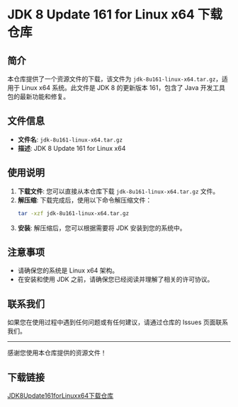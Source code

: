 # JDK 8 Update 161 for Linux x64 下载仓库

## 简介

本仓库提供了一个资源文件的下载，该文件为 `jdk-8u161-linux-x64.tar.gz`，适用于 Linux x64 系统。此文件是 JDK 8 的更新版本 161，包含了 Java 开发工具包的最新功能和修复。

## 文件信息

- **文件名**: `jdk-8u161-linux-x64.tar.gz`
- **描述**: JDK 8 Update 161 for Linux x64

## 使用说明

1. **下载文件**: 您可以直接从本仓库下载 `jdk-8u161-linux-x64.tar.gz` 文件。
2. **解压缩**: 下载完成后，使用以下命令解压缩文件：
   ```bash
   tar -xzf jdk-8u161-linux-x64.tar.gz
   ```
3. **安装**: 解压缩后，您可以根据需要将 JDK 安装到您的系统中。

## 注意事项

- 请确保您的系统是 Linux x64 架构。
- 在安装和使用 JDK 之前，请确保您已经阅读并理解了相关的许可协议。

## 联系我们

如果您在使用过程中遇到任何问题或有任何建议，请通过仓库的 Issues 页面联系我们。

---

感谢您使用本仓库提供的资源文件！

## 下载链接

[JDK8Update161forLinuxx64下载仓库](https://pan.quark.cn/s/10872c03d46e)